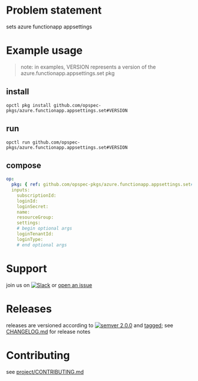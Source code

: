 # Problem statement
sets azure functionapp appsettings

# Example usage

> note: in examples, VERSION represents a version of the azure.functionapp.appsettings.set pkg

## install

```shell
opctl pkg install github.com/opspec-pkgs/azure.functionapp.appsettings.set#VERSION
```

## run

```
opctl run github.com/opspec-pkgs/azure.functionapp.appsettings.set#VERSION
```

## compose

```yaml
op:
  pkg: { ref: github.com/opspec-pkgs/azure.functionapp.appsettings.set#VERSION }
  inputs: 
    subscriptionId:
    loginId:
    loginSecret:
    name:
    resourceGroup:
    settings:
    # begin optional args
    loginTenantId:
    loginType:
    # end optional args
```

# Support

join us on [![Slack](https://opspec-slackin.herokuapp.com/badge.svg)](https://opspec-slackin.herokuapp.com/)
or [open an issue](https://github.com/opspec-pkgs/azure.functionapp.appsettings.set/issues)

# Releases

releases are versioned according to
[![semver 2.0.0](https://img.shields.io/badge/semver-2.0.0-brightgreen.svg)](http://semver.org/spec/v2.0.0.html)
and [tagged](https://git-scm.com/book/en/v2/Git-Basics-Tagging); see
[CHANGELOG.md](CHANGELOG.md) for release notes

# Contributing

see [project/CONTRIBUTING.md](https://github.com/opspec-pkgs/project/blob/master/CONTRIBUTING.md)
